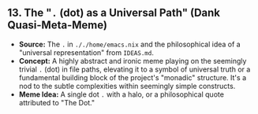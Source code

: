 ## 13. The "`.` (dot) as a Universal Path" (Dank Quasi-Meta-Meme)
*   **Source:** The `.` in `././home/emacs.nix` and the philosophical idea of a "universal representation" from `IDEAS.md`.
*   **Concept:** A highly abstract and ironic meme playing on the seemingly trivial `.` (dot) in file paths, elevating it to a symbol of universal truth or a fundamental building block of the project's "monadic" structure. It's a nod to the subtle complexities within seemingly simple constructs.
*   **Meme Idea:** A single dot `.` with a halo, or a philosophical quote attributed to "The Dot."